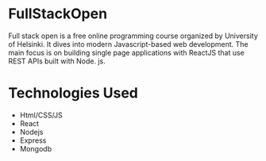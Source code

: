 # FullStackOpen

Full stack open is a free online programming course organized by University of Helsinki. It dives into modern Javascript-based web development. The main focus is on building single page applications with ReactJS that use REST APIs built with Node. js.

# Technologies Used
- Html/CSS/JS
- React
- Nodejs
- Express
- Mongodb
